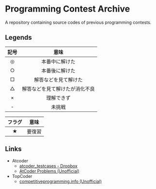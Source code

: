 Programming Contest Archive
==============================

A repository containing source codes of previous programming contests.

## Legends

| 記号 | 意味 |
|:----:|:----:|
|◎|本番中に解けた|
|○|本番後に解けた|
|□|解答などを見て解けた|
|△|解答などを見て解けたが消化不良|
|×|理解できず|
|- |未挑戦    |

| フラグ | 意味 |
|:----:|:----:|
|★|要復習|

## Links

* Atcoder
  * [atcoder\_testcases \- Dropbox](https://www.dropbox.com/sh/arnpe0ef5wds8cv/AAAk_SECQ2Nc6SVGii3rHX6Fa?dl=0)
  * [AtCoder Problems (Unofficial)](http://kenkoooo.com/atcoder/)
* TopCoder
  * [competitiveprogramming.info (Unofficial)](https://competitiveprogramming.info/topcoder/srm)
